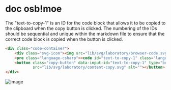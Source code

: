 # doc osb!moe

The "text-to-copy-1" is an ID for the code block that allows it to be copied to the clipboard when the copy button is clicked. The numbering of the IDs should be sequential and unique within the markdown file to ensure that the correct code block is copied when the button is clicked.

```html
<div class="code-container">
    <div class="svg-icon"><img src="lib/svg/laboratory/browser-code.svg" alt=""></div>
    <pre class="language-csharp"><code id="text-to-copy-1" class="language-csharp">Sprite, <<span>layer>, <</span>origin>, "<<span>filepath>", <<span>x>, <<span>y></code></pre>
    <button class="copy-button" data-input-id="text-to-copy-1" type="button"><img
            src="lib/svg/laboratory/content-copy.svg" alt=""></button>
</div>
```
![image](https://github.com/Maks1mio/doc-test/assets/44835662/fdddd94f-e2da-4ace-8ab3-8536db74623c)
